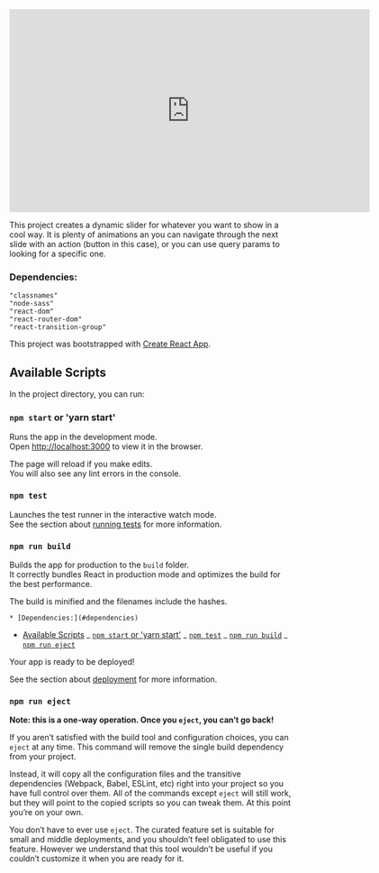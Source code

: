 <iframe width="640" height="360" src="https://www.youtube.com/embed/eH9ntcwDsno?rel=0" frameborder="0" allow="accelerometer; autoplay; encrypted-media; gyroscope; picture-in-picture" allowfullscreen></iframe>

This project creates a dynamic slider for whatever you want to show in a cool way. It is plenty of animations an you can navigate through the next slide with an action (button in this case), or you can use query params to looking for a specific one.

### Dependencies:

    "classnames"
    "node-sass"
    "react-dom"
    "react-router-dom"
    "react-transition-group"

This project was bootstrapped with [Create React App](https://github.com/facebook/create-react-app).

## Available Scripts

In the project directory, you can run:

### `npm start` or 'yarn start'

Runs the app in the development mode.<br>
Open [http://localhost:3000](http://localhost:3000) to view it in the browser.

The page will reload if you make edits.<br>
You will also see any lint errors in the console.

### `npm test`

Launches the test runner in the interactive watch mode.<br>
See the section about [running tests](https://facebook.github.io/create-react-app/docs/running-tests) for more information.

### `npm run build`

Builds the app for production to the `build` folder.<br>
It correctly bundles React in production mode and optimizes the build for the best performance.

The build is minified and the filenames include the hashes.<br>

<!-- @import "[TOC]" {cmd="toc" depthFrom=1 depthTo=6 orderedList=false} -->

<!-- code_chunk_output -->

    * [Dependencies:](#dependencies)

- [Available Scripts](#available-scripts)
  _ [`npm start` or 'yarn start'](#npm-start-or-yarn-start)
  _ [`npm test`](#npm-test)
  _ [`npm run build`](#npm-run-build)
  _ [`npm run eject`](#npm-run-eject)

<!-- /code_chunk_output -->

Your app is ready to be deployed!

See the section about [deployment](https://facebook.github.io/create-react-app/docs/deployment) for more information.

### `npm run eject`

**Note: this is a one-way operation. Once you `eject`, you can’t go back!**

If you aren’t satisfied with the build tool and configuration choices, you can `eject` at any time. This command will remove the single build dependency from your project.

Instead, it will copy all the configuration files and the transitive dependencies (Webpack, Babel, ESLint, etc) right into your project so you have full control over them. All of the commands except `eject` will still work, but they will point to the copied scripts so you can tweak them. At this point you’re on your own.

You don’t have to ever use `eject`. The curated feature set is suitable for small and middle deployments, and you shouldn’t feel obligated to use this feature. However we understand that this tool wouldn’t be useful if you couldn’t customize it when you are ready for it.
